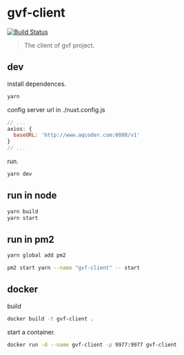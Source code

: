 # gvf-client

[![Build Status](https://travis-ci.org/ravenq/gvf-client.svg?branch=master)](https://travis-ci.org/ravenq/gvf-client)

> The client of gvf project.

## dev

install dependences.

```sh
yarn
```

config server url in ./nuxt.config.js

```js
// ...
axios: {
  baseURL: 'http://www.aqcoder.com:8080/v1'
}
// ...
```

run.

```sh
yarn dev
```

## run in node

```sh
yarn build
yarn start
```

## run in pm2

```sh
yarn global add pm2

pm2 start yarn --name "gvf-client" -- start
```

## docker

build

```sh
docker build -t gvf-client .
```

start a container.

```sh
docker run -d --name gvf-client -p 9977:9977 gvf-client
```
